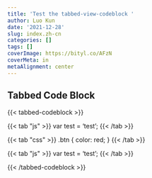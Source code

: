 ```yaml
---
title: 'Test the tabbed-view-codeblock '
author: Luo Kun
date: '2021-12-28'
slug: index.zh-cn
categories: []
tags: []
coverImage: https://bityl.co/AFzN
coverMeta: in
metaAlignment: center
---
```


## Tabbed Code Block

{{< tabbed-codeblock >}}

{{< tab "js" >}}
var test = ‘test’;
{{< /tab >}}

{{< tab "css" >}}
.btn {
color: red;
}
{{< /tab >}}

{{< tab "js" >}}
var test = ‘test’;
{{< /tab >}}

{{< /tabbed-codeblock >}}
